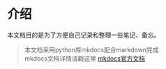 # 介绍
本文档目的是为了方便自己记录和整理一些笔记、备忘。

> 本文档采用python库mkdocs配合markdown完成  
> mkdocs文档详情请戳这里 [mkdocs官方文档](https://www.mkdocs.org/)
